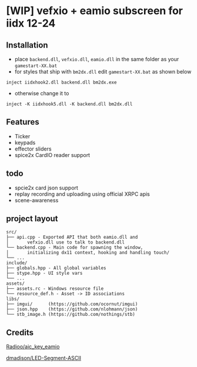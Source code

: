 ﻿# [WIP] vefxio + eamio subscreen for iidx 12-24

## Installation
- place `backend.dll`, `vefxio.dll`, `eamio.dll` in the same folder as your `gamestart-XX.bat`
- for styles that ship with `bm2dx.dll` edit `gamestart-XX.bat` as shown below
```
inject iidxhook2.dll backend.dll bm2dx.exe
```
- otherwise change it to
```
inject -K iidxhook5.dll -K backend.dll bm2dx.dll
```


## Features
- Ticker
- keypads
- effector sliders
- spice2x CardIO reader support
## todo
- spcie2x card json support
- replay recording and uploading using official XRPC apis
- scene-awareness


## project layout
```
src/
├── api.cpp - Exported API that both eamio.dll and
│       vefxio.dll use to talk to backend.dll
└── backend.cpp - Main code for spawning the window,
│       initializing dx11 context, hooking and handling touch/
└── ...
include/
├── globals.hpp - All global variables
├── stype.hpp - UI style vars
└── ...
assets/
├── assets.rc - Windows resource file
└── resource_def.h - Asset -> ID associations
libs/
├── imgui/      (https://github.com/ocornut/imgui)
├── json.hpp    (https://github.com/nlohmann/json)
└── stb_image.h (https://github.com/nothings/stb)
```

## Credits
[Radioo/aic_key_eamio](https://github.com/Radioo/aic_key_eamio)


[dmadison/LED-Segment-ASCII](https://github.com/dmadison/LED-Segment-ASCII)

